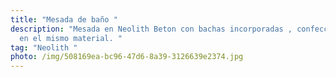 ```yaml
---
title: "Mesada de baño "
description: "Mesada en Neolith Beton con bachas incorporadas , confeccionadas
  en el mismo material. "
tag: "Neolith "
photo: /img/508169ea-bc96-47d6-8a39-3126639e2374.jpg
---
```

